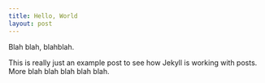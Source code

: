 ```yaml
---
title: Hello, World
layout: post
---
```

Blah blah, blahblah.

This is really just an example post to see how Jekyll is working with posts. More blah blah blah blah blah.
